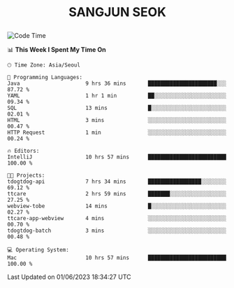 <h1>
 <p align="center">
   SANGJUN SEOK
 </p>
</h1>

<!--START_SECTION:waka-->
![Code Time](http://img.shields.io/badge/Code%20Time-2%2C610%20hrs%2028%20mins-blue)

📊 **This Week I Spent My Time On** 

```text
🕑︎ Time Zone: Asia/Seoul

💬 Programming Languages: 
Java                     9 hrs 36 mins       ██████████████████████░░░   87.72 % 
YAML                     1 hr 1 min          ██░░░░░░░░░░░░░░░░░░░░░░░   09.34 % 
SQL                      13 mins             █░░░░░░░░░░░░░░░░░░░░░░░░   02.01 % 
HTML                     3 mins              ░░░░░░░░░░░░░░░░░░░░░░░░░   00.47 % 
HTTP Request             1 min               ░░░░░░░░░░░░░░░░░░░░░░░░░   00.24 % 

🔥 Editors: 
IntelliJ                 10 hrs 57 mins      █████████████████████████   100.00 % 

🐱‍💻 Projects: 
tdogtdog-api             7 hrs 34 mins       █████████████████░░░░░░░░   69.12 % 
ttcare                   2 hrs 59 mins       ███████░░░░░░░░░░░░░░░░░░   27.25 % 
webview-tobe             14 mins             █░░░░░░░░░░░░░░░░░░░░░░░░   02.27 % 
ttcare-app-webview       4 mins              ░░░░░░░░░░░░░░░░░░░░░░░░░   00.70 % 
tdogtdog-batch           3 mins              ░░░░░░░░░░░░░░░░░░░░░░░░░   00.48 % 

💻 Operating System: 
Mac                      10 hrs 57 mins      █████████████████████████   100.00 % 
```


 Last Updated on 01/06/2023 18:34:27 UTC
<!--END_SECTION:waka-->
